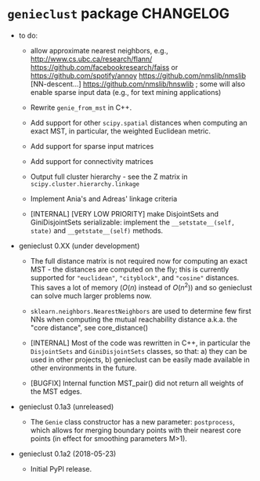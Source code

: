 `genieclust` package CHANGELOG
==============================

* to do:

  * allow approximate nearest neighbors, e.g.,
  http://www.cs.ubc.ca/research/flann/
  https://github.com/facebookresearch/faiss or
  https://github.com/spotify/annoy
  https://github.com/nmslib/nmslib  [NN-descent...]
  https://github.com/nmslib/hnswlib ;
  some will also enable sparse input data (e.g., for text mining applications)

  * Rewrite `genie_from_mst` in C++.

  * Add support for other `scipy.spatial` distances when computing
  an exact MST, in particular, the weighted Euclidean metric.

  * Add support for sparse input matrices

  * Add support for connectivity matrices

  * Output full cluster hierarchy - see the Z matrix in
  `scipy.cluster.hierarchy.linkage`

  * Implement Ania's and Adreas' linkage criteria

  * [INTERNAL] [VERY LOW PRIORITY] make DisjointSets and GiniDisjointSets
  serializable: implement the `__setstate__(self, state)` and
  `__getstate__(self)` methods.

* genieclust 0.XX (under development)

  * The full distance matrix is not required now for computing an exact MST -
  the distances are computed on the fly; this is currently supported
  for `"euclidean"`, `"cityblock"`, and `"cosine"` distances.
  This saves a lot of memory ($O(n)$ instead of $O(n^2)$) and so genieclust
  can solve much larger problems now.

  * `sklearn.neighbors.NearestNeighbors` are used to determine few first NNs
  when computing the mutual reachability distance a.k.a. the "core distance",
  see core_distance()

  * [INTERNAL] Most of the code was rewritten in C++, in particular
  the `DisjointSets` and `GiniDisjointSets` classes, so that:
  a) they can be used in other projects,
  b) genieclust can be easily made available in other
  environments in the future.

  * [BUGFIX] Internal function MST_pair() did not return all weights
  of the MST edges.

* genieclust 0.1a3 (unreleased)

  * The `Genie` class constructor has a new parameter: `postprocess`,
  which allows for merging boundary points with their nearest core points
  (in effect for smoothing parameters M>1).

* genieclust 0.1a2 (2018-05-23)

  * Initial PyPI release.
